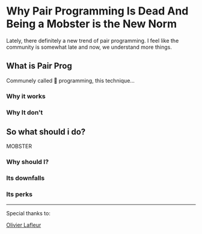 # Why Pair Programming Is Dead And Being a Mobster is the New Norm

Lately, there definitely a new trend of pair programming. I feel like the community is somewhat late and now, we understand more things.

## What is Pair Prog

Communely called 🍐 programming, this technique...

### Why it works

### Why It don't

## So what should i do?

MOBSTER

### Why should I?

### Its downfalls

### Its perks

---

Special thanks to:

[Olivier Lafleur](https://www.linkedin.com/in/olilafleur/)
